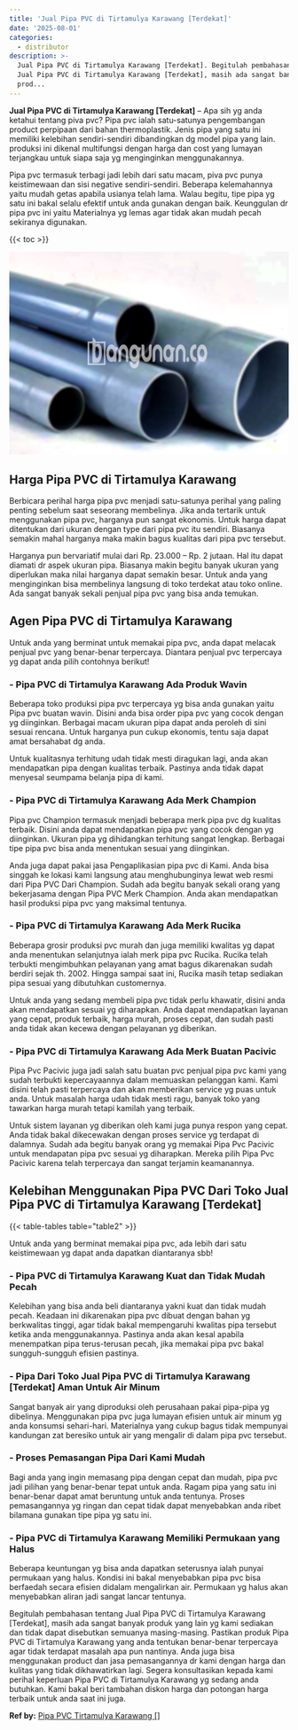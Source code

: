 ```yaml
---
title: 'Jual Pipa PVC di Tirtamulya Karawang [Terdekat]'
date: '2025-08-01'
categories:
  - distributor
description: >-
  Jual Pipa PVC di Tirtamulya Karawang [Terdekat]. Begitulah pembahasan tentang
  Jual Pipa PVC di Tirtamulya Karawang [Terdekat], masih ada sangat banyak
  prod...
---
```


**Jual Pipa PVC di Tirtamulya Karawang \[Terdekat\]** – Apa sih yg anda ketahui tentang piva pvc? Pipa pvc ialah satu-satunya pengembangan product perpipaan dari bahan thermoplastik. Jenis pipa yang satu ini memiliki kelebihan sendiri-sendiri dibandingkan dg model pipa yang lain. produksi ini dikenal multifungsi dengan harga dan cost yang lumayan terjangkau untuk siapa saja yg menginginkan menggunakannya.

Pipa pvc termasuk terbagi jadi lebih dari satu macam, piva pvc punya keistimewaan dan sisi negative sendiri-sendiri. Beberapa kelemahannya yaitu mudah getas apabila usianya telah lama. Walau begitu, tipe pipa yg satu ini bakal selalu efektif untuk anda gunakan dengan baik. Keunggulan dr pipa pvc ini yaitu Materialnya yg lemas agar tidak akan mudah pecah sekiranya digunakan.

{{< toc >}}

![Jual Pipa PVC di Tirtamulya Karawang [Terdekat]](/images/jaul-pipa-pvc-60.png)

## Harga Pipa PVC di Tirtamulya Karawang

Berbicara perihal harga pipa pvc menjadi satu-satunya perihal yang paling penting sebelum saat seseorang membelinya. Jika anda tertarik untuk menggunakan pipa pvc, harganya pun sangat ekonomis. Untuk harga dapat ditentukan dari ukuran dengan type dari pipa pvc itu sendiri. Biasanya semakin mahal harganya maka makin bagus kualitas dari pipa pvc tersebut.

Harganya pun bervariatif mulai dari Rp. 23.000 – Rp. 2 jutaan. Hal itu dapat diamati dr aspek ukuran pipa. Biasanya makin begitu banyak ukuran yang diperlukan maka nilai harganya dapat semakin besar. Untuk anda yang menginginkan bisa membelinya langsung di toko terdekat atau toko online. Ada sangat banyak sekali penjual pipa pvc yang bisa anda temukan.

## Agen Pipa PVC di Tirtamulya Karawang

Untuk anda yang berminat untuk memakai pipa pvc, anda dapat melacak penjual pvc yang benar-benar terpercaya. Diantara penjual pvc terpercaya yg dapat anda pilih contohnya berikut!

### \- Pipa PVC di Tirtamulya Karawang Ada Produk Wavin

Beberapa toko produksi pipa pvc terpercaya yg bisa anda gunakan yaitu Pipa pvc buatan wavin. Disini anda bisa order pipa pvc yang cocok dengan yg diinginkan. Berbagai macam ukuran pipa dapat anda peroleh di sini sesuai rencana. Untuk harganya pun cukup ekonomis, tentu saja dapat amat bersahabat dg anda.

Untuk kualitasnya terhitung udah tidak mesti diragukan lagi, anda akan mendapatkan pipa dengan kualitas terbaik. Pastinya anda tidak dapat menyesal seumpama belanja pipa di kami.

### \- Pipa PVC di Tirtamulya Karawang Ada Merk Champion

Pipa pvc Champion termasuk menjadi beberapa merk pipa pvc dg kualitas terbaik. Disini anda dapat mendapatkan pipa pvc yang cocok dengan yg diinginkan. Ukuran pipa yg dihidangkan terhitung sangat lengkap. Berbagai tipe pipa pvc bisa anda menentukan sesuai yang diinginkan.

Anda juga dapat pakai jasa Pengaplikasian pipa pvc di Kami. Anda bisa singgah ke lokasi kami langsung atau menghubunginya lewat web resmi dari Pipa PVC Dari Champion. Sudah ada begitu banyak sekali orang yang bekerjasama dengan Pipa PVC Merk Champion. Anda akan mendapatkan hasil produksi pipa pvc yang maksimal tentunya.

### \- Pipa PVC di Tirtamulya Karawang Ada Merk Rucika

Beberapa grosir produksi pvc murah dan juga memiliki kwalitas yg dapat anda menentukan selanjutnya ialah merk pipa pvc Rucika. Rucika telah terbukti mengimbuhkan pelayanan yang amat bagus dikarenakan sudah berdiri sejak th. 2002. Hingga sampai saat ini, Rucika masih tetap sediakan pipa sesuai yang dibutuhkan customernya.

Untuk anda yang sedang membeli pipa pvc tidak perlu khawatir, disini anda akan mendapatkan sesuai yg diharapkan. Anda dapat mendapatkan layanan yang cepat, produk terbaik, harga murah, proses cepat, dan sudah pasti anda tidak akan kecewa dengan pelayanan yg diberikan.

### \- Pipa PVC di Tirtamulya Karawang Ada Merk Buatan Pacivic

Pipa Pvc Pacivic juga jadi salah satu buatan pvc penjual pipa pvc kami yang sudah terbukti kepercayaannya dalam memuaskan pelanggan kami. Kami disini telah pasti terpercaya dan akan memberikan service yg puas untuk anda. Untuk masalah harga udah tidak mesti ragu, banyak toko yang tawarkan harga murah tetapi kamilah yang terbaik.

Untuk sistem layanan yg diberikan oleh kami juga punya respon yang cepat. Anda tidak bakal dikecewakan dengan proses service yg terdapat di dalamnya. Sudah ada begitu banyak orang yg memakai Pipa Pvc Pacivic untuk mendapatan pipa pvc sesuai yg diharapkan. Mereka pilih Pipa Pvc Pacivic karena telah terpercaya dan sangat terjamin keamanannya.

## Kelebihan Menggunakan Pipa PVC Dari Toko Jual Pipa PVC di Tirtamulya Karawang \[Terdekat\]

{{< table-tables table="table2" >}}

Untuk anda yang berminat memakai pipa pvc, ada lebih dari satu keistimewaan yg dapat anda dapatkan diantaranya sbb!

### \- Pipa PVC di Tirtamulya Karawang Kuat dan Tidak Mudah Pecah

Kelebihan yang bisa anda beli diantaranya yakni kuat dan tidak mudah pecah. Keadaan ini dikarenakan pipa pvc dibuat dengan bahan yg berkwalitas tinggi, agar tidak bakal mempengaruhi kwalitas pipa tersebut ketika anda menggunakannya. Pastinya anda akan kesal apabila menempatkan pipa terus-terusan pecah, jika memakai pipa pvc bakal sungguh-sungguh efisien pastinya.

### \- Pipa Dari Toko Jual Pipa PVC di Tirtamulya Karawang \[Terdekat\] Aman Untuk Air Minum

Sangat banyak air yang diproduksi oleh perusahaan pakai pipa-pipa yg dibelinya. Menggunakan pipa pvc juga lumayan efisien untuk air minum yg anda konsumsi sehari-hari. Materialnya yang cukup bagus tidak mempunyai kandungan zat beresiko untuk air yang mengalir di dalam pipa pvc tersebut.

### \- Proses Pemasangan Pipa Dari Kami Mudah

Bagi anda yang ingin memasang pipa dengan cepat dan mudah, pipa pvc jadi pilihan yang benar-benar tepat untuk anda. Ragam pipa yang satu ini benar-benar dapat amat beruntung untuk anda tentunya. Proses pemasangannya yg ringan dan cepat tidak dapat menyebabkan anda ribet bilamana gunakan tipe pipa yg satu ini.

### \- Pipa PVC di Tirtamulya Karawang Memiliki Permukaan yang Halus

Beberapa keuntungan yg bisa anda dapatkan seterusnya ialah punyai permukaan yang halus. Kondisi ini bakal menyebabkan pipa pvc bisa berfaedah secara efisien didalam mengalirkan air. Permukaan yg halus akan menyebabkan aliran jadi sangat lancar tentunya.

Begitulah pembahasan tentang Jual Pipa PVC di Tirtamulya Karawang \[Terdekat\], masih ada sangat banyak produk yang lain yg kami sediakan dan tidak dapat disebutkan semuanya masing-masing. Pastikan produk Pipa PVC di Tirtamulya Karawang yang anda tentukan benar-benar terpercaya agar tidak terdapat masalah apa pun nantinya. Anda juga bisa menggunakan product dan jasa pemasangannya dr kami dengan harga dan kulitas yang tidak dikhawatirkan lagi. Segera konsultasikan kepada kami perihal keperluan Pipa PVC di Tirtamulya Karawang yg sedang anda butuhkan. Kami bakal beri tambahan diskon harga dan potongan harga terbaik untuk anda saat ini juga.

**Ref by:** [Pipa PVC Tirtamulya Karawang []](https://id.wikipedia.org/wiki/Pipa)
